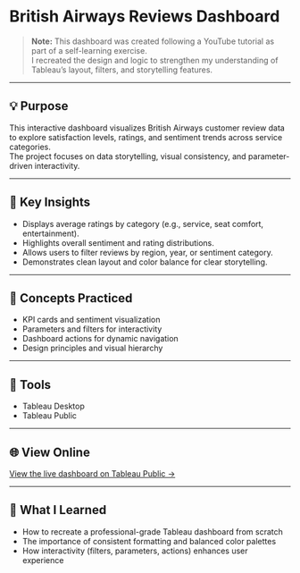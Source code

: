 # British Airways Reviews Dashboard  

> **Note:** This dashboard was created following a YouTube tutorial as part of a self-learning exercise.  
> I recreated the design and logic to strengthen my understanding of Tableau’s layout, filters, and storytelling features.  

---

## 💡 Purpose  
This interactive dashboard visualizes British Airways customer review data to explore satisfaction levels, ratings, and sentiment trends across service categories.  
The project focuses on data storytelling, visual consistency, and parameter-driven interactivity.  

---

## 💬 Key Insights  
- Displays average ratings by category (e.g., service, seat comfort, entertainment).  
- Highlights overall sentiment and rating distributions.  
- Allows users to filter reviews by region, year, or sentiment category.  
- Demonstrates clean layout and color balance for clear storytelling.  

---

## 🧠 Concepts Practiced  
- KPI cards and sentiment visualization  
- Parameters and filters for interactivity  
- Dashboard actions for dynamic navigation  
- Design principles and visual hierarchy  

---

## 🧰 Tools  
- Tableau Desktop  
- Tableau Public  

---

## 🌐 View Online  
[View the live dashboard on Tableau Public →](https://public.tableau.com/app/profile/sara.beshir5983/viz/BritishAirwarsReviews/Dashboard1)

---

## 📘 What I Learned  
- How to recreate a professional-grade Tableau dashboard from scratch  
- The importance of consistent formatting and balanced color palettes  
- How interactivity (filters, parameters, actions) enhances user experience

